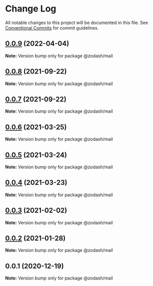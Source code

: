 # Change Log

All notable changes to this project will be documented in this file.
See [Conventional Commits](https://conventionalcommits.org) for commit guidelines.

## [0.0.9](https://github.com/zcorky/zodash/compare/@zodash/mail@0.0.8...@zodash/mail@0.0.9) (2022-04-04)

**Note:** Version bump only for package @zodash/mail





## [0.0.8](https://github.com/zcorky/zodash/compare/@zodash/mail@0.0.7...@zodash/mail@0.0.8) (2021-09-22)

**Note:** Version bump only for package @zodash/mail





## [0.0.7](https://github.com/zcorky/zodash/compare/@zodash/mail@0.0.6...@zodash/mail@0.0.7) (2021-09-22)

**Note:** Version bump only for package @zodash/mail





## [0.0.6](https://github.com/zcorky/zodash/compare/@zodash/mail@0.0.5...@zodash/mail@0.0.6) (2021-03-25)

**Note:** Version bump only for package @zodash/mail





## [0.0.5](https://github.com/zcorky/zodash/compare/@zodash/mail@0.0.4...@zodash/mail@0.0.5) (2021-03-24)

**Note:** Version bump only for package @zodash/mail





## [0.0.4](https://github.com/zcorky/zodash/compare/@zodash/mail@0.0.3...@zodash/mail@0.0.4) (2021-03-23)

**Note:** Version bump only for package @zodash/mail





## [0.0.3](https://github.com/zcorky/zodash/compare/@zodash/mail@0.0.2...@zodash/mail@0.0.3) (2021-02-02)

**Note:** Version bump only for package @zodash/mail





## [0.0.2](https://github.com/zcorky/zodash/compare/@zodash/mail@0.0.1...@zodash/mail@0.0.2) (2021-01-28)

**Note:** Version bump only for package @zodash/mail





## 0.0.1 (2020-12-19)

**Note:** Version bump only for package @zodash/mail
